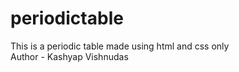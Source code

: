 # periodictable
This is a periodic table made using html and css only
<br>
Author - Kashyap Vishnudas
